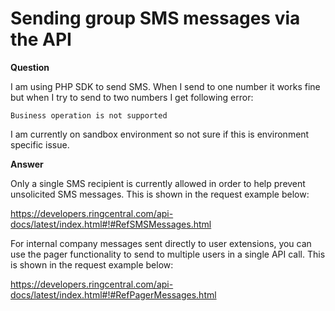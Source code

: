 # Sending group SMS messages via the API

**Question**

I am using PHP SDK to send SMS. When I send to one number it works fine but when I try to send to two numbers I get following error:

    Business operation is not supported

I am currently on sandbox environment so not sure if this is environment specific issue. 

**Answer**

Only a single SMS recipient is currently allowed in order to help prevent unsolicited SMS messages. This is shown in the request example below:

https://developers.ringcentral.com/api-docs/latest/index.html#!#RefSMSMessages.html

For internal company messages sent directly to user extensions, you can use the pager functionality to send to multiple users in a single API call. This is shown in the request example below:

https://developers.ringcentral.com/api-docs/latest/index.html#!#RefPagerMessages.html

